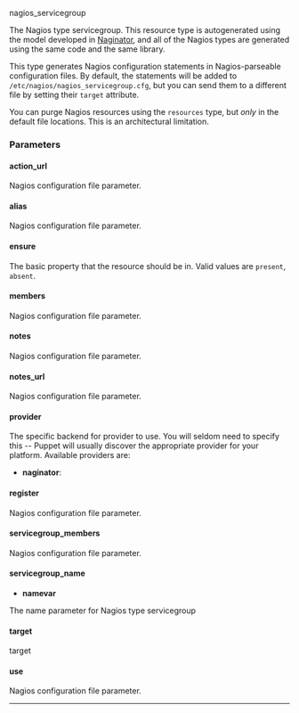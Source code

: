 nagios\_servicegroup

The Nagios type servicegroup. This resource type is autogenerated
using the model developed in
[Naginator](http://projects.reductivelabs.com/projects/naginator),
and all of the Nagios types are generated using the same code and
the same library.

This type generates Nagios configuration statements in
Nagios-parseable configuration files. By default, the statements
will be added to `/etc/nagios/nagios_servicegroup.cfg`, but you can
send them to a different file by setting their `target` attribute.

You can purge Nagios resources using the `resources` type, but
*only* in the default file locations. This is an architectural
limitation.

### Parameters

#### action\_url

Nagios configuration file parameter.

#### alias

Nagios configuration file parameter.

#### ensure

The basic property that the resource should be in. Valid values are
`present`, `absent`.

#### members

Nagios configuration file parameter.

#### notes

Nagios configuration file parameter.

#### notes\_url

Nagios configuration file parameter.

#### provider

The specific backend for provider to use. You will seldom need to
specify this -- Puppet will usually discover the appropriate
provider for your platform. Available providers are:

-   **naginator**:

#### register

Nagios configuration file parameter.

#### servicegroup\_members

Nagios configuration file parameter.

#### servicegroup\_name

-   **namevar**

The name parameter for Nagios type servicegroup

#### target

target

#### use

Nagios configuration file parameter.


* * * * *

